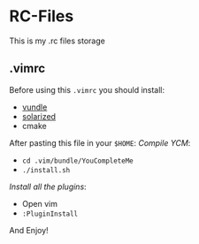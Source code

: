 # RC-Files
This is my .rc files storage

## .vimrc

Before using this `.vimrc` you should install:
- [vundle](https://github.com/gmarik/Vundle.vim)
- [solarized](https://github.com/altercation/vim-colors-solarized)
- cmake

After pasting this file in your `$HOME`:
_Compile YCM_:
- `cd .vim/bundle/YouCompleteMe`
- `./install.sh`

_Install all the plugins_:
- Open vim
- `:PluginInstall`

And Enjoy!
